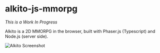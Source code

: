 # alkito-js-mmorpg

*This is a Work In Progress*


Alkito is a 2D MMORPG in the browser, built with Phaser.js (Typescript) and Node.js (server side).

![Alkito Screenshot](https://user-images.githubusercontent.com/974918/80958409-48779a80-8e05-11ea-96da-975befe49b7c.jpg)

